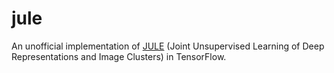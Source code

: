 # jule

An unofficial implementation of [JULE](https://arxiv.org/pdf/1604.03628) (Joint Unsupervised Learning of Deep Representations and Image Clusters) in TensorFlow.


